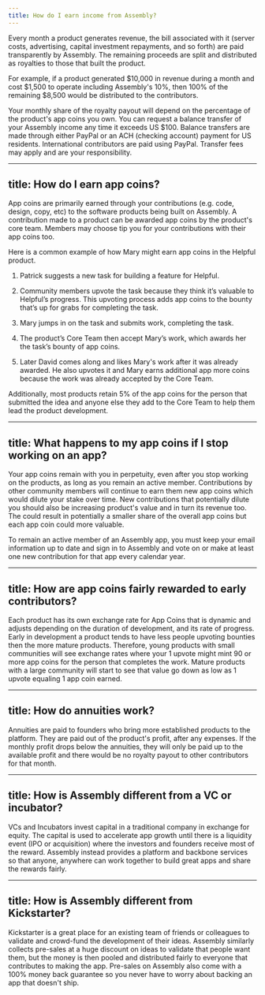 ```yaml
---
title: How do I earn income from Assembly?
---
```

Every month a product generates revenue, the bill associated with it (server costs, advertising, capital investment repayments, and so forth) are paid transparently by Assembly. The remaining proceeds are split and distributed as royalties to those that built the product.

For example, if a product generated $10,000 in revenue during a month and cost $1,500 to operate including Assembly's 10%, then 100% of the remaining $8,500 would be distributed to the contributors.

Your monthly share of the royalty payout will depend on the percentage of the product's app coins you own. You can request a balance transfer of your Assembly income any time it exceeds US $100. Balance transfers are made through either PayPal or an ACH (checking account) payment for US residents. International contributors are paid using PayPal. Transfer fees may apply and are your responsibility.

---
title: How do I earn app coins?
---
App coins are primarily earned through your contributions (e.g. code, design, copy, etc) to the software products being built on Assembly. A contribution made to a product can be awarded app coins by the product's core team. Members may choose tip you for your contributions with their app coins too.

Here is a common example of how Mary might earn app coins in the Helpful product.


1. Patrick suggests a new task for building a feature for Helpful.

2. Community members upvote the task because they think it’s valuable to Helpful’s progress. This upvoting process adds app coins to the bounty that’s up for grabs for completing the task.

3. Mary jumps in on the task and submits work, completing the task.

4. The product’s Core Team then accept Mary’s work, which awards her the task’s bounty of app coins.

5. Later David comes along and likes Mary's work after it was already awarded. He also upvotes it and Mary earns additional app more coins because the work was already accepted by the Core Team.

Additionally, most products retain 5% of the app coins for the person that submitted the idea and anyone else they add to the Core Team to help them lead the product development.


---
title: What happens to my app coins if I stop working on an app?
---
Your app coins remain with you in perpetuity, even after you stop working on the products, as long as you remain an active member. Contributions by other community members will continue to earn them new app coins which would dilute your stake over time. New contributions that potentially dilute you should also be increasing product's value and in turn its revenue too. The could result in potentially a smaller share of the overall app coins but each app coin could more valuable.

To remain an active member of an Assembly app, you must keep your email information up to date and sign in to Assembly and vote on or make at least one new contribution for that app every calendar year.


---
title: How are app coins fairly rewarded to early contributors?
---
Each product has its own exchange rate for App Coins that is dynamic and adjusts depending on the duration of development, and its rate of progress. Early in development a product tends to have less people upvoting bounties then the more mature products.  Therefore, young products with small communities will see exchange rates where your 1 upvote might mint 90 or more app coins for the person that completes the work. Mature products with a large community will start to see that value go down as low as 1 upvote equaling 1 app coin earned.

---
title: How do annuities work?
---
Annuities are paid to founders who bring more established products to the platform. They are paid out of the product's profit, after any expenses. If the monthly profit drops below the annuities, they will only be paid up to the available profit and there would be no royalty payout to other contributors for that month.

---
title: How is Assembly different from a VC or incubator?
---
VCs and Incubators invest capital in a traditional company in exchange for equity. The capital is used to accelerate app growth until there is a liquidity event (IPO or acquisition) where the investors and founders receive most of the reward. Assembly instead provides a platform and backbone services so that anyone, anywhere can work together to build great apps and share the rewards fairly.


---
title: How is Assembly different from Kickstarter?
---
Kickstarter is a great place for an existing team of friends or colleagues to validate and crowd-fund the development of their ideas. Assembly similarly collects pre-sales at a huge discount on ideas to validate that people want them, but the money is then pooled and distributed fairly to everyone that contributes to making the app. Pre-sales on Assembly also come with a 100% money back guarantee so you never have to worry about backing an app that doesn't ship.
